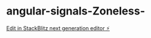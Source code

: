 # angular-signals-Zoneless-

[Edit in StackBlitz next generation editor ⚡️](https://stackblitz.com/~/github.com/parvez-tm/angular-signals-Zoneless-)